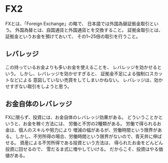 # FX2
FXとは、「Foreign Exchange」の略で、
日本語では外国為替証拠金取引という。
外国為替とは、自国通貨と外国通貨とを交換すること。
証拠金取引とは、証拠金というお金を預けておいて、
その1~25倍の取引を行うこと。

## レバレッジ
この持っているお金よりも多いお金を使えることを、
レバレッジを効かせるという。
しかし、レバレッジを効かせすぎると、
証拠金不足による強制ロスカットなどによる
意図していない売買をしてしまいかねない。
レバレッジは、効かせすぎない取引をしようと思う。

## お金自体のレバレッジ
FXに限らず、投資には、お金自体のレバレッジ効果がある。
どういうことかというと、お金を稼ぐ方法には、
労働と不労の2種類がある。
労働で得られるお金は、個人のスキルや努力により
増減の幅があるが、労働時間という限界がある。
しかし、不労所得の場合、労働時間という限界がないので、青天井に伸ばせる。
資産による不労所得である投資という方法は、
得られたお金をどんどん投資に回せるので、
雪だるま式に増やしていける。
だからこそ、投資はやる価値がある。